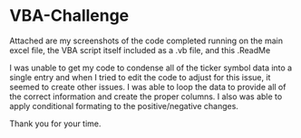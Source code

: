 # VBA-Challenge



Attached are my screenshots of the code completed running on the main excel file, 
the VBA script itself included as a .vb file, and this .ReadMe

I was unable to get my code to condense all of the ticker symbol data into a single entry
and when I tried to edit the code to adjust for this issue, it seemed to create other issues.
I was able to loop the data to provide all of the correct information and create the proper columns. 
I also was able to apply conditional formating to the positive/negative changes. 

Thank you for your time. 
